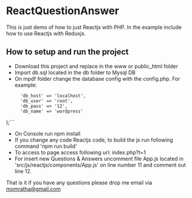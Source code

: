 # ReactQuestionAnswer
This is just demo of how to just Reactjs with PHP.
In the example include how to use Reactjs with Reduxjs.
## How to setup and run the project
- Download this project and replace in the www or public_html folder
- Import db.sql located in the db folder to Mysql DB
- On mpdf folder change the database config with the config.php. 
  For example:
  ```$dbconfigs = array(
	'db_host' => 'localhost',
	'db_user' => 'root',
	'db_pass' => '12',
	'db_name' => 'wordpress'
);```
- On Console run npm install 
- If you change any code Reactjs code, to build the js run following command 'npm run build'
- To access to page access following url:
    index.php?t=1
- For insert new Questions & Answers uncomment file App.js located in 'src/js/reactjs/components/App.js' on line number 11 and comment out line 12.

That is it if you have any questions please drop me email via momratha@gmail.com
